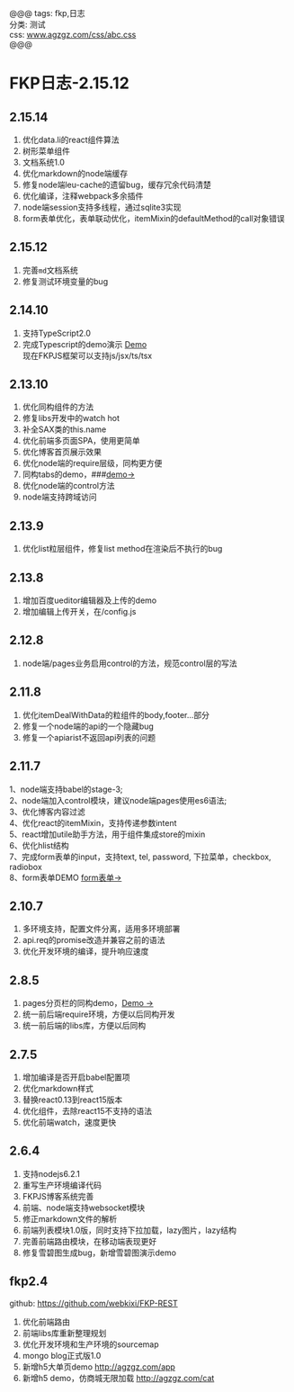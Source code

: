@@@
tags: fkp,日志  
分类: 测试  
css: www.agzgz.com/css/abc.css  
@@@
# FKP日志-2.15.12


## 2.15.14
1. 优化data.li的react组件算法  
2. 树形菜单组件  
3. 文档系统1.0  
4. 优化markdown的node端缓存  
5. 修复node端leu-cache的遗留bug，缓存冗余代码清楚  
6. 优化编译，注释webpack多余插件  
7. node端session支持多线程，通过sqlite3实现  
8. form表单优化，表单联动优化，itemMixin的defaultMethod的call对象错误  

## 2.15.12
1. 完善`md`文档系统
2. 修复测试环境变量的bug    


## 2.14.10
1. 支持TypeScript2.0
2. 完成Typescript的demo演示 [Demo](http://www.agzgz.com/tpagi)  
现在FKPJS框架可以支持js/jsx/ts/tsx


## 2.13.10
1. 优化同构组件的方法  
2. 修复libs开发中的watch hot  
3. 补全SAX类的this.name  
4. 优化前端多页面SPA，使用更简单  
5. 优化博客首页展示效果   
6. 优化node端的require层级，同构更方便  
7. 同构tabs的demo，###[demo->](http://www.agzgz.com/demotabs)  
8. 优化node端的control方法  
9. node端支持跨域访问  

## 2.13.9
1. 优化list粒层组件，修复list method在渲染后不执行的bug

## 2.13.8
1. 增加百度ueditor编辑器及上传的demo
2. 增加编辑上传开关，在/config.js

## 2.12.8
1. node端/pages业务启用control的方法，规范control层的写法   

## 2.11.8  
1. 优化itemDealWithData的粒组件的body,footer...部分   
2. 修复一个node端的api的一个隐藏bug   
3. 修复一个apiarist不返回api列表的问题  

## 2.11.7
1、node端支持babel的stage-3;  
2、node端加入control模块，建议node端pages使用es6语法;  
3、优化博客内容过滤  
4、优化react的itemMixin，支持传递参数intent  
5、react增加utile助手方法，用于组件集成store的mixin  
6、优化hlist结构  
7、完成form表单的input，支持text, tel, password, 下拉菜单，checkbox, radiobox  
8、form表单DEMO [form表单->](http://www.agzgz.com/formshow)  

## 2.10.7  
1. 多环境支持，配置文件分离，适用多环境部署  
2. api.req的promise改造并兼容之前的语法  
3. 优化开发环境的编译，提升响应速度  

## 2.8.5  
1. pages分页栏的同构demo，[Demo ->](http://www.agzgz.com/pagi.html)   
2. 统一前后端require环境，方便以后同构开发   
3. 统一前后端的libs库，方便以后同构  

## 2.7.5  
1. 增加编译是否开启babel配置项  
2. 优化markdown样式  
3. 替换react0.13到react15版本
4. 优化组件，去除react15不支持的语法
5. 优化前端watch，速度更快  

## 2.6.4
1. 支持nodejs6.2.1  
2. 重写生产环境编译代码  
3. FKPJS博客系统完善  
4. 前端、node端支持websocket模块  
5. 修正markdown文件的解析  
6. 前端列表模块1.0版，同时支持下拉加载，lazy图片，lazy结构  
7. 完善前端路由模块，在移动端表现更好  
8. 修复雪碧图生成bug，新增雪碧图演示demo   

## fkp2.4  
 github: https://github.com/webkixi/FKP-REST     
1. 优化前端路由  
2. 前端libs库重新整理规划   
3. 优化开发环境和生产环境的sourcemap  
4. mongo blog正式版1.0  
5. 新增h5大单页demo http://agzgz.com/app  
 6. 新增h5 demo，仿商城无限加载 http://agzgz.com/cat
